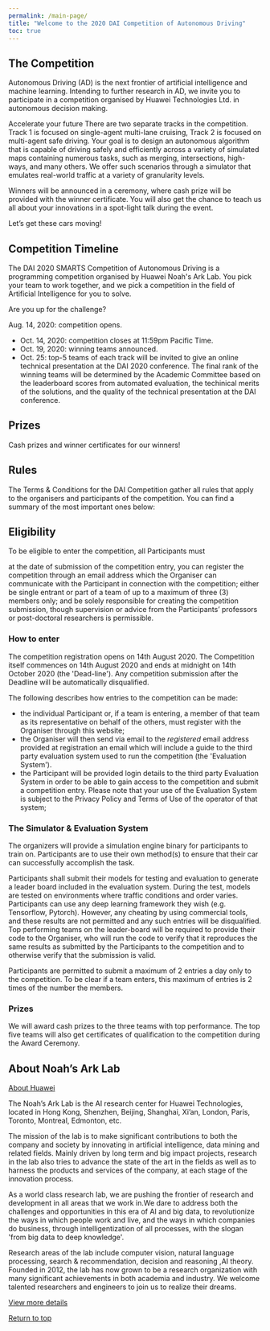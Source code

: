 ```yaml
---
permalink: /main-page/
title: "Welcome to the 2020 DAI Competition of Autonomous Driving"
toc: true
---
```


## The Competition

Autonomous Driving (AD) is the next frontier of artificial intelligence and machine learning. Intending to further research in AD, we invite you to participate in a competition organised by Huawei Technologies Ltd. in autonomous decision making.

Accelerate your future
There are two separate tracks in the competition. Track 1 is focused on single-agent multi-lane cruising, Track 2 is focused on multi-agent safe driving. Your goal is to design an autonomous algorithm that is capable of driving safely and efficiently across a variety of simulated maps containing numerous tasks, such as merging, intersections, high-ways, and many others. We offer such scenarios through a simulator that emulates real-world traffic at a variety of granularity levels.

Winners will be announced in a ceremony, where cash prize will be provided with the winner certificate. You will also get the chance to teach us all about your innovations in a spot-light talk during the event.

Let’s get these cars moving!

## Competition Timeline
The DAI 2020 SMARTS Competition of Autonomous Driving is a programming competition organised by Huawei Noah's Ark Lab. You pick your team to work together, and we pick a competition in the field of Artificial Intelligence for you to solve.

Are you up for the challenge?

Aug. 14, 2020: competition opens.
* Oct. 14, 2020: competition closes at 11:59pm Pacific Time.
* Oct. 19, 2020: winning teams announced.
* Oct. 25: top-5 teams of each track will be invited to give an online technical presentation at the DAI 2020 conference.
The final rank of the winning teams will be determined by the Academic Committee based on the leaderboard scores from automated evaluation, the techinical merits of the solutions, and the quality of the technical presentation at the DAI conference.

## Prizes
Cash prizes and winner certificates for our winners!

## Rules
The Terms & Conditions for the DAI Competition gather all rules that apply to the organisers and participants of the competition. You can find a summary of the most important ones below:

## Eligibility
To be eligible to enter the competition, all Participants must

at the date of submission of the competition entry, you can register the competition through an email address which the Organiser can communicate with the Participant in connection with the competition;
either be single entrant or part of a team of up to a maximum of three (3) members only; and
be solely responsible for creating the competition submission, though supervision or advice from the Participants’ professors or post-doctoral researchers is permissible.

### How to enter
The competition registration opens on 14th August 2020. The Competition itself commences on 14th August 2020 and ends at midnight on 14th October 2020 (the 'Dead-line'). Any competition submission after the Deadline will be automatically disqualified.

The following describes how entries to the competition can be made:

- the individual Participant or, if a team is entering, a member of that team as its representative on behalf of the others, must register with the Organiser through this website;
- the Organiser will then send via email to the *registered* email address provided at registration an email which will include a guide to the third party evaluation system used to run the competition (the 'Evaluation System').
- the Participant will be provided login details to the third party Evaluation System in order to be able to gain access to the competition and submit a competition entry. Please note that your use of the Evaluation System is subject to the Privacy Policy and Terms of Use of the operator of that system;

### The Simulator & Evaluation System
The organizers will provide a simulation engine binary for participants to train on. Participants are to use their own method(s) to ensure that their car can successfully accomplish the task.

Participants shall submit their models for testing and evaluation to generate a leader board included in the evaluation system. During the test, models are tested on environments where traffic conditions and order varies.
Participants can use any deep learning framework they wish (e.g. Tensorflow, Pytorch). However, any cheating by using commercial tools, and these results are not permitted and any such entries will be disqualified. Top performing teams on the leader-board will be required to provide their code to the Organiser, who will run the code to verify that it reproduces the same results as submitted by the Participants to the competition and to otherwise verify that the submission is valid.

Participants are permitted to submit a maximum of 2 entries a day only to the competition. To be clear if a team enters, this maximum of entries is 2 times of the number the members.

### Prizes
We will award cash prizes to the three teams with top performance. The top five teams will also get certificates of qualification to the competition during the Award Ceremony.

## About Noah’s Ark Lab
[About Huawei]()

The Noah’s Ark Lab is the AI research center for Huawei Technologies, located in Hong Kong, Shenzhen, Beijing, Shanghai, Xi’an, London, Paris, Toronto, Montreal, Edmonton, etc.

The mission of the lab is to make significant contributions to both the company and society by innovating in artificial intelligence, data mining and related fields. Mainly driven by long term and big impact projects, research in the lab also tries to advance the state of the art in the fields as well as to harness the products and services of the company, at each stage of the innovation process.

As a world class research lab, we are pushing the frontier of research and development in all areas that we work in.We dare to address both the challenges and opportunities in this era of AI and big data, to revolutionize the ways in which people work and live, and the ways in which companies do business, through intelligentization of all processes, with the slogan 'from big data to deep knowledge'.

Research areas of the lab include computer vision, natural language processing, search & recommendation, decision and reasoning ,AI theory. Founded in 2012, the lab has now grown to be a research organization with many significant achievements in both academia and industry. We welcome talented researchers and engineers to join us to realize their dreams.

[View more details](http://noahlab.com.hk/#/home)

[Return to top](#welcome-to-the-2020-dai-competition-of-autonomous-driving)